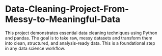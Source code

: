 # Data-Cleaning-Project-From-Messy-to-Meaningful-Data
This project demonstrates essential data cleaning techniques using Python and pandas. The goal is to take raw, messy datasets and transform them into clean, structured, and analysis-ready data. This is a foundational step in any data science workflow.
